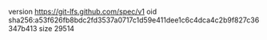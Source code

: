 version https://git-lfs.github.com/spec/v1
oid sha256:a53f626fb8bdc2fd3537a0717c1d59e411dee1c6c4dca4c2b9f827c36347b413
size 29514
